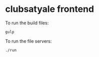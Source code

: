 # clubsatyale frontend

To run the build files:

```gulp ```

To run the file servers:

```./run ```